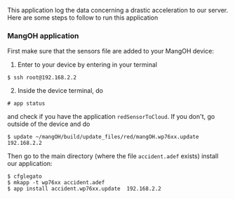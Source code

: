 This application log the data concerning a drastic acceleration to our server. Here are some steps to follow to run this application

<!-- ### Server Side
We wrote our server application side using [flask](http://flask.pocoo.org/). Make sure to follow these steps in your terminal to run the server:
```
$ export FLASK_APP=myServer.py
$ python -m flask run --host=0.0.0.0
```
We recall that the local IP `0.0.0.0` is accessible from outside devices. -->

### MangOH application
First make sure that the sensors file are added to your MangOH device:
1. Enter to your device by entering in your terminal
```
$ ssh root@192.168.2.2
```
2. Inside the device terminal, do
```
# app status
```
and check if you have the application `redSensorToCloud`. If you don't, go outside of the device and do
```
$ update ~/mangOH/build/update_files/red/mangOH.wp76xx.update 192.168.2.2
```

Then go to the main directory (where the file `accident.adef` exists) install our application:
```
$ cfglegato
$ mkapp -t wp76xx accident.adef
$ app install accident.wp76xx.update  192.168.2.2
```
